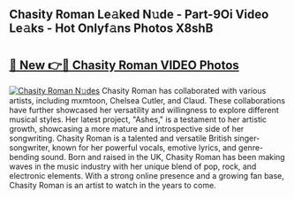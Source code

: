 ## Chasity Roman Le𝚊ked N𝚞de - Part-9Oi Video Le𝚊ks - Hot Onlyf𝚊ns Photos X8shB

# <h2><a href="http://ab25955.deff.icu/?id=Chasity+Roman">🔗 New 👉🔴 Chasity Roman VIDEO Photos</a></h2>

[![Chasity Roman N𝚞des](https://i.imgur.com/rIISA9y.gif)](http://ab25955.deff.icu/?id=Chasity+Roman)
Chasity Roman has collaborated with various artists, including mxmtoon, Chelsea Cutler, and Claud. These collaborations have further showcased her versatility and willingness to explore different musical styles. Her latest project, "Ashes," is a testament to her artistic growth, showcasing a more mature and introspective side of her songwriting. Chasity Roman is a talented and versatile British singer-songwriter, known for her powerful vocals, emotive lyrics, and genre-bending sound. Born and raised in the UK, Chasity Roman has been making waves in the music industry with her unique blend of pop, rock, and electronic elements. With a strong online presence and a growing fan base, Chasity Roman is an artist to watch in the years to come.
